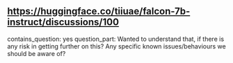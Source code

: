 ## https://huggingface.co/tiiuae/falcon-7b-instruct/discussions/100

contains_question: yes
question_part: Wanted to understand that, if there is any risk in getting further on this?
Any specific known issues/behaviours we should be aware of?